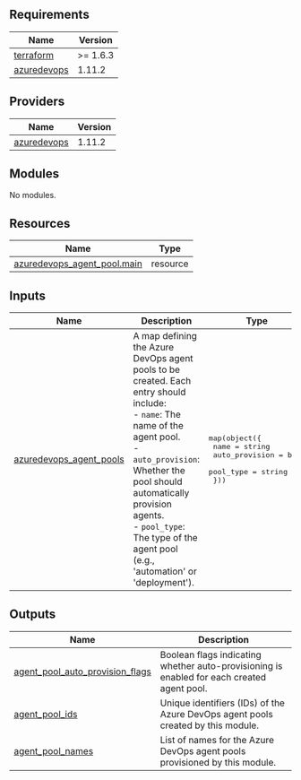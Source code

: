 ## Requirements

| Name | Version |
|------|---------|
| <a name="requirement_terraform"></a> [terraform](#requirement\_terraform) | >= 1.6.3 |
| <a name="requirement_azuredevops"></a> [azuredevops](#requirement\_azuredevops) | 1.11.2 |

## Providers

| Name | Version |
|------|---------|
| <a name="provider_azuredevops"></a> [azuredevops](#provider\_azuredevops) | 1.11.2 |

## Modules

No modules.

## Resources

| Name | Type |
|------|------|
| [azuredevops_agent_pool.main](https://registry.terraform.io/providers/microsoft/azuredevops/1.11.2/docs/resources/agent_pool) | resource |

## Inputs

| Name | Description | Type | Default | Required |
|------|-------------|------|---------|:--------:|
| <a name="input_azuredevops_agent_pools"></a> [azuredevops\_agent\_pools](#input\_azuredevops\_agent\_pools) | A map defining the Azure DevOps agent pools to be created. Each entry should include:<br/>  - `name`: The name of the agent pool.<br/>  - `auto_provision`: Whether the pool should automatically provision agents.<br/>  - `pool_type`: The type of the agent pool (e.g., 'automation' or 'deployment'). | <pre>map(object({<br/>    name           = string<br/>    auto_provision = bool<br/>    pool_type      = string<br/>  }))</pre> | <pre>{<br/>  "default_pool": {<br/>    "auto_provision": true,<br/>    "name": "DefaultPool",<br/>    "pool_type": "automation"<br/>  }<br/>}</pre> | no |

## Outputs

| Name | Description |
|------|-------------|
| <a name="output_agent_pool_auto_provision_flags"></a> [agent\_pool\_auto\_provision\_flags](#output\_agent\_pool\_auto\_provision\_flags) | Boolean flags indicating whether auto-provisioning is enabled for each created agent pool. |
| <a name="output_agent_pool_ids"></a> [agent\_pool\_ids](#output\_agent\_pool\_ids) | Unique identifiers (IDs) of the Azure DevOps agent pools created by this module. |
| <a name="output_agent_pool_names"></a> [agent\_pool\_names](#output\_agent\_pool\_names) | List of names for the Azure DevOps agent pools provisioned by this module. |
